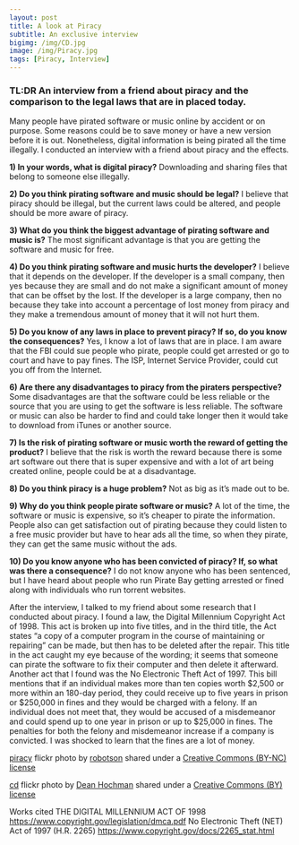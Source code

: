```yaml
---
layout: post
title: A look at Piracy
subtitle: An exclusive interview
bigimg: /img/CD.jpg
image: /img/Piracy.jpg
tags: [Piracy, Interview]
---
```

### TL:DR An interview from a friend about piracy and the comparison to the legal laws that are in placed today.

Many people have pirated software or music online by accident or on purpose. Some reasons could be to save money or have a new version before it is out. Nonetheless, digital information is being pirated all the time illegally. I conducted an interview with a friend about piracy and the effects.

**1) In your words, what is digital piracy?**
Downloading and sharing files that belong to someone else illegally.

**2) Do you think pirating software and music should be legal?**
I believe that piracy should be illegal, but the current laws could be altered, and people should be more aware of piracy.

**3) What do you think the biggest advantage of pirating software and music is?**
The most significant advantage is that you are getting the software and music for free.

**4) Do you think pirating software and music hurts the developer?**
I believe that it depends on the developer. If the developer is a small company, then yes because they are small and do not make a significant amount of money that can be offset by the lost. If the developer is a large company, then no because they take into account a percentage of lost money from piracy and they make a tremendous amount of money that it will not hurt them.

**5) Do you know of any laws in place to prevent piracy? If so, do you know the consequences?**
Yes, I know a lot of laws that are in place. I am aware that the FBI could sue people who pirate, people could get arrested or go to court and have to pay fines. The ISP, Internet Service Provider, could cut you off from the Internet.

**6) Are there any disadvantages to piracy from the piraters perspective?**
Some disadvantages are that the software could be less reliable or the source that you are using to get the software is less reliable. The software or music can also be harder to find and could take longer then it would take to download from iTunes or another source.

**7) Is the risk of pirating software or music worth the reward of getting the product?**
I believe that the risk is worth the reward because there is some art software out there that is super expensive and with a lot of art being created online, people could be at a disadvantage.

**8) Do you think piracy is a huge problem?**
Not as big as it’s made out to be.

**9) Why do you think people pirate software or music?**
A lot of the time, the software or music is expensive, so it’s cheaper to pirate the information. People also can get satisfaction out of pirating because they could listen to a free music provider but have to hear ads all the time, so when they pirate, they can get the same music without the ads.

**10) Do you know anyone who has been convicted of piracy? If, so what was there a consequence?**
 I do not know anyone who has been sentenced, but I have heard about people who run Pirate Bay getting arrested or fined along with individuals who run torrent websites.

After the interview, I talked to my friend about some research that I conducted about piracy. I found a law, the Digital Millennium Copyright Act of 1998. This act is broken up into five titles, and in the third title, the Act states “a copy of a computer program in the course of maintaining or repairing” can be made, but then has to be deleted after the repair. This title in the act caught my eye because of the wording; it seems that someone can pirate the software to fix their computer and then delete it afterward. Another act that I found was the No Electronic Theft Act of 1997. This bill mentions that if an individual makes more than ten copies worth $2,500 or more within an 180-day period, they could receive up to five years in prison or $250,000 in fines and they would be charged with a felony. If an individual does not meet that, they would be accused of a misdemeanor and could spend up to one year in prison or up to $25,000 in fines. The penalties for both the felony and misdemeanor increase if a company is convicted. I was shocked to learn that the fines are a lot of money.


</small> <a title="piracy" href="https://flickr.com/photos/robotson/38443489">piracy</a> flickr photo by <a href="https://flickr.com/people/robotson">robotson</a> shared under a <a href="https://creativecommons.org/licenses/by-nc/2.0/">Creative Commons (BY-NC) license</a> </small>



</small> <a title="cd" href="https://flickr.com/photos/deanhochman/18865167474">cd</a> flickr photo by <a href="https://flickr.com/people/deanhochman">Dean Hochman</a> shared under a <a href="https://creativecommons.org/licenses/by/2.0/">Creative Commons (BY) license</a> </small>


Works cited
THE DIGITAL MILLENNIUM ACT OF 1998
https://www.copyright.gov/legislation/dmca.pdf
No Electronic Theft (NET) Act of 1997 (H.R. 2265)
https://www.copyright.gov/docs/2265_stat.html
